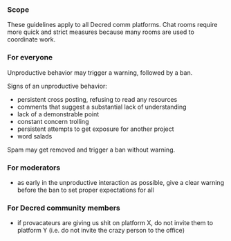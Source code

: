 ### Scope

These guidelines apply to all Decred comm platforms. Chat rooms require more quick and strict measures because many rooms are used to coordinate work.

### For everyone

Unproductive behavior may trigger a warning, followed by a ban.

Signs of an unproductive behavior:

- persistent cross posting, refusing to read any resources
- comments that suggest a substantial lack of understanding
- lack of a demonstrable point
- constant concern trolling
- persistent attempts to get exposure for another project
- word salads

Spam may get removed and trigger a ban without warning.

### For moderators

- as early in the unproductive interaction as possible, give a clear warning before the ban to set proper expectations for all

### For Decred community members

- if provacateurs are giving us shit on platform X, do not invite them to platform Y (i.e. do not invite the crazy person to the office)
